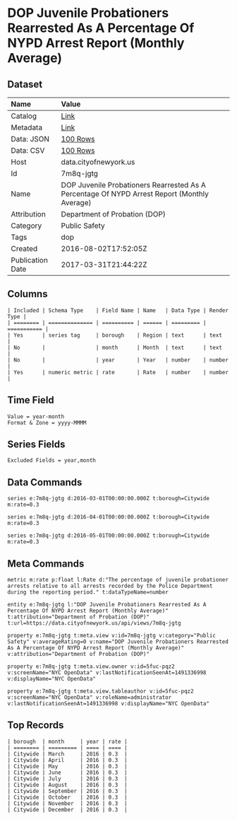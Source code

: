 # DOP Juvenile Probationers Rearrested As A Percentage Of NYPD Arrest Report (Monthly Average)

## Dataset

| Name | Value |
| :--- | :---- |
| Catalog | [Link](https://catalog.data.gov/dataset/juvenile-probationers-rearrested-as-a-percentage-of-nypd-arrest-report-monthly-average) |
| Metadata | [Link](https://data.cityofnewyork.us/api/views/7m8q-jgtg) |
| Data: JSON | [100 Rows](https://data.cityofnewyork.us/api/views/7m8q-jgtg/rows.json?max_rows=100) |
| Data: CSV | [100 Rows](https://data.cityofnewyork.us/api/views/7m8q-jgtg/rows.csv?max_rows=100) |
| Host | data.cityofnewyork.us |
| Id | 7m8q-jgtg |
| Name | DOP Juvenile Probationers Rearrested As A Percentage Of NYPD Arrest Report (Monthly Average) |
| Attribution | Department of Probation (DOP) |
| Category | Public Safety |
| Tags | dop |
| Created | 2016-08-02T17:52:05Z |
| Publication Date | 2017-03-31T21:44:22Z |

## Columns

```ls
| Included | Schema Type    | Field Name | Name   | Data Type | Render Type |
| ======== | ============== | ========== | ====== | ========= | =========== |
| Yes      | series tag     | borough    | Region | text      | text        |
| No       |                | month      | Month  | text      | text        |
| No       |                | year       | Year   | number    | number      |
| Yes      | numeric metric | rate       | Rate   | number    | number      |
```

## Time Field

```ls
Value = year-month
Format & Zone = yyyy-MMMM
```

## Series Fields

```ls
Excluded Fields = year,month
```

## Data Commands

```ls
series e:7m8q-jgtg d:2016-03-01T00:00:00.000Z t:borough=Citywide m:rate=0.3

series e:7m8q-jgtg d:2016-04-01T00:00:00.000Z t:borough=Citywide m:rate=0.3

series e:7m8q-jgtg d:2016-05-01T00:00:00.000Z t:borough=Citywide m:rate=0.3
```

## Meta Commands

```ls
metric m:rate p:float l:Rate d:"The percentage of juvenile probationer arrests relative to all arrests recorded by the Police Department during the reporting period." t:dataTypeName=number

entity e:7m8q-jgtg l:"DOP Juvenile Probationers Rearrested As A Percentage Of NYPD Arrest Report (Monthly Average)" t:attribution="Department of Probation (DOP)" t:url=https://data.cityofnewyork.us/api/views/7m8q-jgtg

property e:7m8q-jgtg t:meta.view v:id=7m8q-jgtg v:category="Public Safety" v:averageRating=0 v:name="DOP Juvenile Probationers Rearrested As A Percentage Of NYPD Arrest Report (Monthly Average)" v:attribution="Department of Probation (DOP)"

property e:7m8q-jgtg t:meta.view.owner v:id=5fuc-pqz2 v:screenName="NYC OpenData" v:lastNotificationSeenAt=1491336998 v:displayName="NYC OpenData"

property e:7m8q-jgtg t:meta.view.tableauthor v:id=5fuc-pqz2 v:screenName="NYC OpenData" v:roleName=administrator v:lastNotificationSeenAt=1491336998 v:displayName="NYC OpenData"
```

## Top Records

```ls
| borough  | month     | year | rate | 
| ======== | ========= | ==== | ==== | 
| Citywide | March     | 2016 | 0.3  | 
| Citywide | April     | 2016 | 0.3  | 
| Citywide | May       | 2016 | 0.3  | 
| Citywide | June      | 2016 | 0.3  | 
| Citywide | July      | 2016 | 0.3  | 
| Citywide | August    | 2016 | 0.3  | 
| Citywide | September | 2016 | 0.3  | 
| Citywide | October   | 2016 | 0.3  | 
| Citywide | November  | 2016 | 0.3  | 
| Citywide | December  | 2016 | 0.3  | 
```